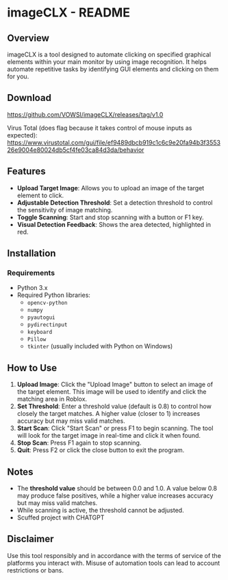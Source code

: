 # imageCLX - README

## Overview

imageCLX is a tool designed to automate clicking on specified graphical elements within your main monitor by using image recognition. It helps automate repetitive tasks by identifying GUI elements and clicking on them for you.

## Download
https://github.com/VOWSI/imageCLX/releases/tag/v1.0

  Virus Total (does flag because it takes control of mouse inputs as expected):
  https://www.virustotal.com/gui/file/ef9489dbcb919c1c6c9e20fa94b3f355326e9004e80024db5cf4fe03ca84d3da/behavior

## Features

- **Upload Target Image**: Allows you to upload an image of the target element to click.
- **Adjustable Detection Threshold**: Set a detection threshold to control the sensitivity of image matching.
- **Toggle Scanning**: Start and stop scanning with a button or F1 key.
- **Visual Detection Feedback**: Shows the area detected, highlighted in red.

## Installation

### Requirements

- Python 3.x
- Required Python libraries:
  - `opencv-python`
  - `numpy`
  - `pyautogui`
  - `pydirectinput`
  - `keyboard`
  - `Pillow`
  - `tkinter` (usually included with Python on Windows)

## How to Use

1. **Upload Image**: Click the "Upload Image" button to select an image of the target element. This image will be used to identify and click the matching area in Roblox.
2. **Set Threshold**: Enter a threshold value (default is 0.8) to control how closely the target matches. A higher value (closer to 1) increases accuracy but may miss valid matches.
3. **Start Scan**: Click "Start Scan" or press F1 to begin scanning. The tool will look for the target image in real-time and click it when found.
4. **Stop Scan**: Press F1 again to stop scanning.
5. **Quit**: Press F2 or click the close button to exit the program.

## Notes

- The **threshold value** should be between 0.0 and 1.0. A value below 0.8 may produce false positives, while a higher value increases accuracy but may miss valid matches.
- While scanning is active, the threshold cannot be adjusted.
- Scuffed project with CHATGPT

## Disclaimer

Use this tool responsibly and in accordance with the terms of service of the platforms you interact with. Misuse of automation tools can lead to account restrictions or bans.
